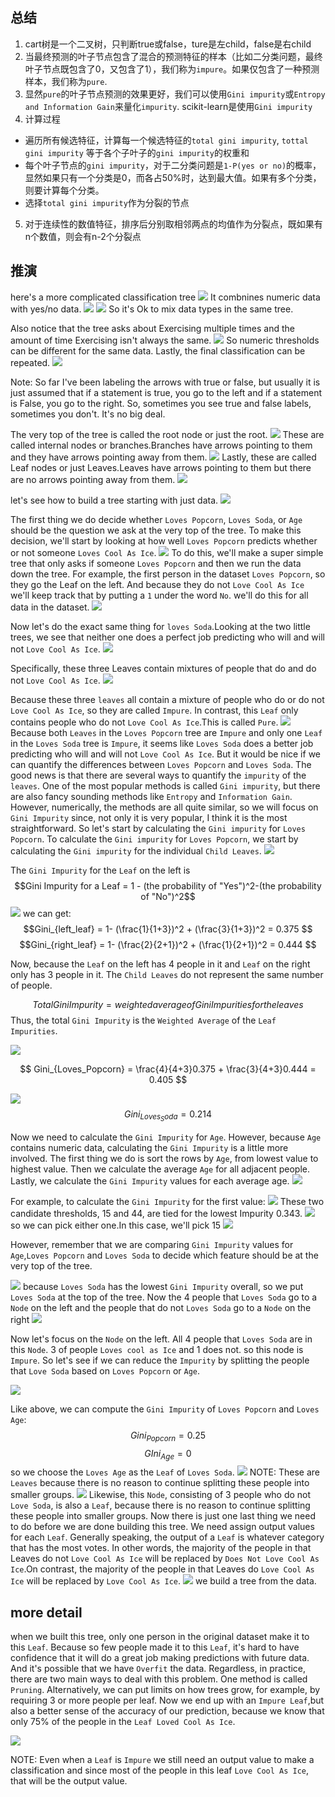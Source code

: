 ## 总结

1. cart树是一个二叉树，只判断true或false，ture是左child，false是右child
2. 当最终预测的叶子节点包含了混合的预测特征的样本（比如二分类问题，最终叶子节点既包含了0，又包含了1），我们称为`impure`。如果仅包含了一种预测样本，我们称为`pure`.
3. 显然`pure`的叶子节点预测的效果更好，我们可以使用`Gini impurity`或`Entropy and Information Gain`来量化`impurity`. scikit-learn是使用`Gini impurity`
4. 计算过程
  - 遍历所有候选特征，计算每一个候选特征的`total gini impurity`, `tottal gini impurity` 等于各个子叶子的`gini impurity`的权重和
  - 每个叶子节点的`gini impurity`，对于二分类问题是`1-P(yes or no)`的概率，显然如果只有一个分类是0，而各占50%时，达到最大值。如果有多个分类，则要计算每个分类。
  - 选择`total gini impurity`作为分裂的节点
5. 对于连续性的数值特征，排序后分别取相邻两点的均值作为分裂点，既如果有n个数值，则会有n-2个分裂点




## 推演
here's a more complicated classification tree
![](./alg_tree_classification/1.png)
It combnines numeric data with yes/no data.
![](./alg_tree_classification/2.png)
![](./alg_tree_classification/3.png)
So it's Ok to mix data types in the same tree.

Also notice that the tree asks about Exercising multiple times and the amount of time Exercising isn't always the same.
![](./alg_tree_classification/4.png)
So numeric thresholds can be different for the same data.
Lastly, the final classification can be repeated.
![](./alg_tree_classification/5.png)

Note: So far I've been labeling the arrows with true or false, but usually it is just assumed that if a statement is true, you go to the left and if a statement is False, you go to the right. So, sometimes you see true and false labels, sometimes you don't. It's no big deal.

The very top of the tree is called the root node or just the root.
![](./alg_tree_classification/6.png)
These are called internal nodes or branches.Branches have arrows pointing to them and they have arrows pointing away from them.
![](./alg_tree_classification/7.png)
Lastly, these are called Leaf nodes or just Leaves.Leaves have arrows pointing to them but there are no arrows pointing away from them.
![](./alg_tree_classification/8.png)


let's see how to build a tree starting with just data.
![](./alg_tree_classification/9.png)

The first thing we do decide whether `Loves Popcorn`, `Loves Soda`, or `Age` should be the question we ask at the very top of the tree.
To make this decision, we'll start by looking at how well `Loves Popcorn` predicts whether or not someone `Loves Cool As Ice`.
![](./alg_tree_classification/10.png)
To do this, we'll make a super simple tree that only asks if someone `Loves Popcorn` and then we run the data down the tree. For example, the first person in the dataset `Loves Popcorn`, so they go the Leaf on the left. And because they do not `Love Cool As Ice` we'll keep track that by putting a `1` under the word `No`.
we'll do this for all data in the dataset.
![](./alg_tree_classification/11.gif)

Now let's do the exact same thing for `loves Soda`.Looking at the two little trees, we see that neither one does a perfect job predicting who will and will not `Love Cool As Ice`.
![](./alg_tree_classification/12.png)

Specifically, these three Leaves contain mixtures of people that do and do not `Love Cool As Ice`.
![](./alg_tree_classification/13.png)

Because these three `leaves` all contain a mixture of people who do or do not `Love Cool As Ice`, so they are called `Impure`.
In contrast, this `Leaf` only contains people who do not `Love Cool As Ice`.This is called `Pure`.
![](./alg_tree_classification/14.png)
Because both `Leaves` in the `Loves Popcorn` tree are `Impure` and only one `Leaf` in the `Loves Soda` tree is `Impure`, it seems like `Loves Soda` does a better job predicting who will and will not `Love Cool As Ice`. But it would be nice if we can quantify the differences between `Loves Popcorn` and `Loves Soda`. 
The good news is that there are several ways to quantify the `impurity` of the `leaves`. One of the most popular methods is called `Gini impurity`, but there are also fancy sounding methods like `Entropy` and `Information Gain`. However, numerically, the methods are all quite similar, so we will focus on `Gini Impurity` since, not only it is very popular, I think it is the most straightforward.
So let's start by calculating the `Gini impurity` for `Loves Popcorn`.
To calculate the `Gini impurity` for `Loves Popcorn`, we start by calculating the `Gini impurity` for the individual `Child Leaves`.
![](./alg_tree_classification/15.png)


The `Gini Impurity` for the `Leaf` on the left is 
$$Gini Impurity for a Leaf = 1 - (the probability of "Yes")^2-(the probability of "No")^2$$
![](./alg_tree_classification/16.gif)
we can get:
$$Gini_{left_leaf} = 1- (\frac{1}{1+3})^2 + (\frac{3}{1+3})^2 = 0.375 $$
$$Gini_{right_leaf} = 1- (\frac{2}{2+1})^2 + (\frac{1}{2+1})^2 = 0.444 $$

Now, because the `Leaf` on the left has 4 people in it and `Leaf` on the right only has 3 people in it. The `Child Leaves` do not represent the same number of people.

$$ Total Gini Impurity = weighted average of Gini Impurities for the leaves $$
Thus, the total `Gini Impurity` is the `Weighted Average` of the `Leaf Impurities`.

![](./alg_tree_classification/17.gif)

$$ Gini_{Loves_Popcorn} = \frac{4}{4+3}0.375 + \frac{3}{4+3}0.444 = 0.405 $$

![](./alg_tree_classification/18.png)
$$ Gini_{Loves_Soda} = 0.214 $$


Now we need to calculate the `Gini Impurity` for `Age`. However, because `Age` contains numeric data, calculating the `Gini Impurity` is a little more involved.
The first thing we do is sort the rows by `Age`, from lowest value to highest value. Then we calculate the average `Age` for all adjacent people. Lastly, we calculate the `Gini Impurity` values for each average age.
![](./alg_tree_classification/19.gif)

For example, to calculate the `Gini Impurity` for the first value:
![](./alg_tree_classification/20.gif)
These two candidate thresholds, 15 and 44, are tied for the lowest Impurity 0.343.
![](./alg_tree_classification/21.png)
so we can pick either one.In this case, we'll pick 15
![](./alg_tree_classification/22.png)

However, remember that we are comparing `Gini Impurity` values for `Age`,`Loves Popcorn` and `Loves Soda` to decide which feature should be at the very top of the tree.

![](./alg_tree_classification/23.png)
because `Loves Soda` has the lowest `Gini Impurity` overall, so we put `Loves Soda` at the top of the tree.
Now the 4 people that `Loves Soda` go to a `Node` on the left and the people that do not `Loves Soda` go to a `Node` on the right
![](./alg_tree_classification/24.png)

Now let's focus on the `Node` on the left. All 4 people that `Loves Soda` are in this `Node`. 3 of people `Loves cool as Ice` and 1 does not. so this node is `Impure`. So let's see if we can reduce the `Impurity` by splitting the people that `Love Soda` based on `Loves Popcorn` or `Age`.

![](./alg_tree_classification/25.png)

Like above, we can compute the `Gini Impurity` of `Loves Popcorn` and `Loves Age`:
$$ Gini_{Popcorn} = 0.25 $$
$$ GIni_{Age} = 0 $$
so we choose the `Loves Age` as the `Leaf` of `Loves Soda`.
![](./alg_tree_classification/26.png)
NOTE: These are `Leaves` because there is no reason to continue splitting these people into smaller groups.
![](./alg_tree_classification/27.png)
Likewise, this `Node`, consisting of 3 people who do not `Love Soda`, is also a `Leaf`, because there is no reason to continue splitting these people into smaller groups.
Now there is just one last thing we need to do before we are done building this tree. We need assign output values for each `Leaf`. Generally speaking, the output of a `Leaf` is whatever category that has the most votes. In other words, the majority of the people in that Leaves do not `Love Cool As Ice` will be replaced by `Does Not Love Cool As Ice`.On contrast, the majority of the people in that Leaves do `Love Cool As Ice` will be replaced by `Love Cool As Ice`.
![](./alg_tree_classification/28.png)
we build a tree from the data.


## more detail
when we built this tree, only one person in the original dataset make it to this `Leaf`. Because so few people made it to this `Leaf`, it's hard to have confidence that it will do a great job making predictions with future data. And it's possible that we have `Overfit` the data. Regardless, in practice, there are two main ways to deal with this problem.
One method is called `Pruning`. Alternatively, we can put limits on how trees grow, for example, by requiring 3 or more people per leaf. Now we end up with an `Impure Leaf`,but also a better sense of the accuracy of our prediction, because we know that only 75% of the people in the `Leaf Loved Cool As Ice`.

![](./alg_tree_classification/29.png)

NOTE: Even when a `Leaf` is `Impure` we still need an output value to make a classification and since most of the people in this leaf `Love Cool As Ice`, that will be the output value.










